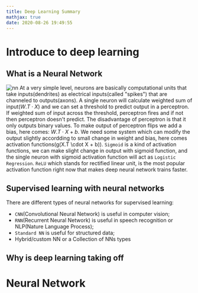 ```yaml
---
title: Deep Learning Summary
mathjax: true
date: 2020-08-26 19:49:55
---
```


# Introduce to deep learning
## What is a Neural Network
![nn](https://scx1.b-cdn.net/csz/news/800/2018/2-whyareneuron.jpg)
At a very simple level, neurons are basically computational units that take inputs(dendrites) as electrical inputs(called "spikes") that are channeled to outputs(axons). A single neuron will calculate weighted sum of input($W.T \cdot X$) and we can set a threshold to predict output in a perceptron. If weighted sum of input across the threshold, perceptron fires and if not then perceptron doesn't predict.
The disadvantage of perceptron is that it only outputs binary values. To make output of perceptron flips we add a bias, here comes: $W.T \cdot X + b$. We need some system which can modify the output slightly accordding to small change in weight and bias, here comes activation functions(g(X.T \cdot X + b)).
`Sigmoid` is a kind of activation functions, we can make slight change in output with sigmoid function, and the single neuron with sigmoid activation function will act as `Logistic Regression`.
`ReLU` which stands for rectified linear unit, is the most popular activation function right now that makes deep neural network trains faster.

## Supervised learning with neural networks
There are different types of neural networks for supervised learning:
- `CNN`(Convolutional Neural Network) is useful in computer vision;
- `RNN`(Recurrent Neural Network) is useful in speech recognition or NLP(Nature Language Process);
- `Standard NN` is useful for structured data;
- Hybrid/custom NN or a Collection of NNs types

## Why is deep learning taking off

# Neural Network

<!-- more -->
